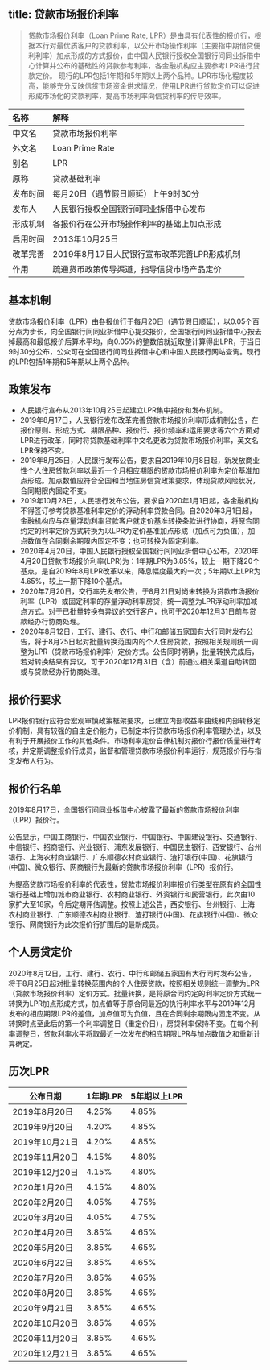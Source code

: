 title: 贷款市场报价利率
------------------------------------
<!-- zh-CN:+ -->
> 贷款市场报价利率（Loan Prime Rate, LPR）是由具有代表性的报价行，根据本行对最优质客户的贷款利率，以公开市场操作利率（主要指中期借贷便利利率）加点形成的方式报价，由中国人民银行授权全国银行间同业拆借中心计算并公布的基础性的贷款参考利率，各金融机构应主要参考LPR进行贷款定价。 现行的LPR包括1年期和5年期以上两个品种。LPR市场化程度较高，能够充分反映信贷市场资金供求情况，使用LPR进行贷款定价可以促进形成市场化的贷款利率，提高市场利率向信贷利率的传导效率。

| 名称 | 解释 |
|  :----  | :---- |
| 中文名 | 贷款市场报价利率 |
| 外文名 | Loan Prime Rate |
| 别名 | LPR |
| 原称 | 贷款基础利率 |
| 发布时间 | 每月20日（遇节假日顺延）上午9时30分 |
| 发布人 | 人民银行授权全国银行间同业拆借中心发布 |
| 形成机制 | 各报价行在公开市场操作利率的基础上加点形成 |
| 启用时间 | 2013年10月25日 |
| 改革完善 | 2019年8月17日人民银行宣布改革完善LPR形成机制 |
| 作用 | 疏通货币政策传导渠道，指导信贷市场产品定价 |

## 基本机制
贷款市场报价利率（LPR）由各报价行于每月20日（遇节假日顺延），以0.05个百分点为步长，向全国银行间同业拆借中心提交报价，全国银行间同业拆借中心按去掉最高和最低报价后算术平均，向0.05%的整数倍就近取整计算得出LPR，于当日9时30分公布，公众可在全国银行间同业拆借中心和中国人民银行网站查询。现行的LPR包括1年期和5年期以上两个品种。


## 政策发布
* 人民银行宣布从2013年10月25日起建立LPR集中报价和发布机制。
* 2019年8月17日，人民银行发布改革完善贷款市场报价利率形成机制公告，在报价原则、形成方式、期限品种、报价行、报价频率和运用要求等六个方面对LPR进行改革，同时将贷款基础利率中文名更改为贷款市场报价利率，英文名LPR保持不变。
* 2019年8月25日，人民银行发布公告，要求自2019年10月8日起，新发放商业性个人住房贷款利率以最近一个月相应期限的贷款市场报价利率为定价基准加点形成。加点数值应符合全国和当地住房信贷政策要求，体现贷款风险状况，合同期限内固定不变。
* 2019年10月28日，人民银行发布公告，要求自2020年1月1日起，各金融机构不得签订参考贷款基准利率定价的浮动利率贷款合同。自2020年3月1日起，金融机构应与存量浮动利率贷款客户就定价基准转换条款进行协商，将原合同约定的利率定价方式转换为以LPR为定价基准加点形成（加点可为负值），加点数值在合同剩余期限内固定不变；也可转换为固定利率。
* 2020年4月20日，中国人民银行授权全国银行间同业拆借中心公布，2020年4月20日贷款市场报价利率(LPR)为：1年期LPR为3.85%，较上一期下降20个基点，是自2019年8月LPR改革以来，降息幅度最大的一次；5年期以上LPR为4.65%，较上一期下降10个基点。
* 2020年7月20日，交行率先发布公告，于8月21日对尚未转换为贷款市场报价利率（LPR）或固定利率的存量浮动利率房贷，统一调整为LPR浮动利率加减点方式。对于已批量转换有异议的交行客户，也可于2020年12月31日前与贷款经办行协商处理。
* 2020年8月12日，工行、建行、农行、中行和邮储五家国有大行同时发布公告，将于8月25日起对批量转换范围内的个人住房贷款，按照相关规则统一调整为LPR（贷款市场报价利率）定价方式。公告同时明确，批量转换完成后，若对转换结果有异议，可于2020年12月31日（含）前通过相关渠道自助转回或与贷款经办行协商处理。


## 报价行要求
LPR报价银行应符合宏观审慎政策框架要求，已建立内部收益率曲线和内部转移定价机制，具有较强的自主定价能力，已制定本行贷款市场报价利率管理办法，以及有利于开展报价工作的其他条件。市场利率定价自律机制对报价行报价质量进行考核，并定期调整报价行成员，监督和管理贷款市场报价利率运行，规范报价行与指定发布人行为。


## 报价行名单
2019年8月17日，全国银行间同业拆借中心披露了最新的贷款市场报价利率（LPR）报价行。

公告显示，中国工商银行、中国农业银行、中国银行、中国建设银行、交通银行、中信银行、招商银行、兴业银行、浦东发展银行、中国民生银行、西安银行、台州银行、上海农村商业银行、广东顺德农村商业银行、渣打银行(中国)、花旗银行(中国)、微众银行、网商银行为最新的贷款市场报价利率（LPR）报价行。

为提高贷款市场报价利率的代表性，贷款市场报价利率报价行类型在原有的全国性银行基础上增加城市商业银行、农村商业银行、外资银行和民营银行，此次由10家扩大至18家，今后定期评估调整。按照上述公告，西安银行、台州银行、上海农村商业银行、广东顺德农村商业银行、渣打银行(中国)、花旗银行(中国)、微众银行、网商银行为此次报价行扩围后的最新成员。


## 个人房贷定价
2020年8月12日，工行、建行、农行、中行和邮储五家国有大行同时发布公告，将于8月25日起对批量转换范围内的个人住房贷款，按照相关规则统一调整为LPR（贷款市场报价利率）定价方式。批量转换，是将原合同约定的利率定价方式统一转换为LPR加点形成方式，加点值等于原合同最近的执行利率水平与2019年12月发布的相应期限LPR的差值，加点值可为负值，且在合同剩余期限内固定不变。从转换时点至此后的第一个利率调整日（重定价日），房贷利率保持不变。在每个利率调整日，贷款利率水平将取最近一次发布的相应期限LPR与加点数值之和重新计算确定。


## 历次LPR
| 公布日期 | 1年期LPR | 5年期以上LPR |
| ---- | ---- | ---- |
| 2019年8月20日 | 4.25% | 4.85% |
| 2019年9月20日 | 4.20% | 4.85% |
| 2019年10月21日 | 4.20% | 4.85% |
| 2019年11月20日 | 4.15% | 4.80% |
| 2019年12月20日 | 4.15% | 4.80% |
| 2020年1月20日 | 4.15% | 4.80% |
| 2020年2月20日 | 4.05% | 4.75% |
| 2020年3月20日 | 4.05% | 4.75% |
| 2020年4月20日 | 3.85% | 4.65% |
| 2020年5月20日 | 3.85% | 4.65% |
| 2020年6月22日 | 3.85% | 4.65% |
| 2020年7月20日 | 3.85% | 4.65% |
| 2020年8月20日 | 3.85% | 4.65% |
| 2020年9月21日 | 3.85% | 4.65% |
| 2020年10月20日 | 3.85% | 4.65% |
| 2020年11月20日 | 3.85% | 4.65% |
| 2020年12月21日 | 3.85% | 4.65% |

<!-- zh-CN:- -->
